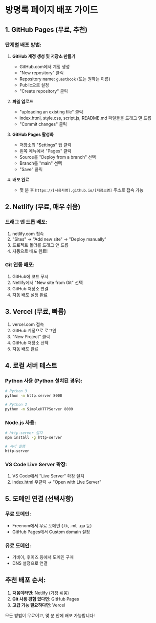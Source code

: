 # 방명록 페이지 배포 가이드

## 1. GitHub Pages (무료, 추천)

### 단계별 배포 방법:

1. **GitHub 계정 생성 및 저장소 만들기**
   - GitHub.com에서 계정 생성
   - "New repository" 클릭
   - Repository name: `guestbook` (또는 원하는 이름)
   - Public으로 설정
   - "Create repository" 클릭

2. **파일 업로드**
   - "uploading an existing file" 클릭
   - index.html, style.css, script.js, README.md 파일들을 드래그 앤 드롭
   - "Commit changes" 클릭

3. **GitHub Pages 활성화**
   - 저장소의 "Settings" 탭 클릭
   - 왼쪽 메뉴에서 "Pages" 클릭
   - Source를 "Deploy from a branch" 선택
   - Branch를 "main" 선택
   - "Save" 클릭

4. **배포 완료**
   - 몇 분 후 `https://[사용자명].github.io/[저장소명]` 주소로 접속 가능

## 2. Netlify (무료, 매우 쉬움)

### 드래그 앤 드롭 배포:
1. netlify.com 접속
2. "Sites" → "Add new site" → "Deploy manually"
3. 프로젝트 폴더를 드래그 앤 드롭
4. 자동으로 배포 완료!

### Git 연동 배포:
1. GitHub에 코드 푸시
2. Netlify에서 "New site from Git" 선택
3. GitHub 저장소 연결
4. 자동 배포 설정 완료

## 3. Vercel (무료, 빠름)

1. vercel.com 접속
2. GitHub 계정으로 로그인
3. "New Project" 클릭
4. GitHub 저장소 선택
5. 자동 배포 완료

## 4. 로컬 서버 테스트

### Python 사용 (Python 설치된 경우):
```bash
# Python 3
python -m http.server 8000

# Python 2
python -m SimpleHTTPServer 8000
```

### Node.js 사용:
```bash
# http-server 설치
npm install -g http-server

# 서버 실행
http-server
```

### VS Code Live Server 확장:
1. VS Code에서 "Live Server" 확장 설치
2. index.html 우클릭 → "Open with Live Server"

## 5. 도메인 연결 (선택사항)

### 무료 도메인:
- Freenom에서 무료 도메인 (.tk, .ml, .ga 등)
- GitHub Pages에서 Custom domain 설정

### 유료 도메인:
- 가비아, 후이즈 등에서 도메인 구매
- DNS 설정으로 연결

## 추천 배포 순서:

1. **처음이라면**: Netlify (가장 쉬움)
2. **Git 사용 경험 있다면**: GitHub Pages
3. **고급 기능 필요하다면**: Vercel

모든 방법이 무료이고, 몇 분 안에 배포 가능합니다!
